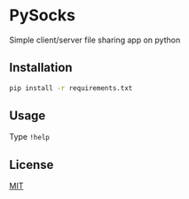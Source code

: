# PySocks
Simple client/server file sharing app on python

## Installation
```bash
pip install -r requirements.txt
```
## Usage
Type ```!help```

## License
[MIT](https://choosealicense.com/licenses/mit/)
